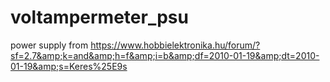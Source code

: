# voltampermeter_psu
power supply from https://www.hobbielektronika.hu/forum/?sf=2.7&amp;k=and&amp;h=f&amp;i=b&amp;df=2010-01-19&amp;dt=2010-01-19&amp;s=Keres%25E9s
